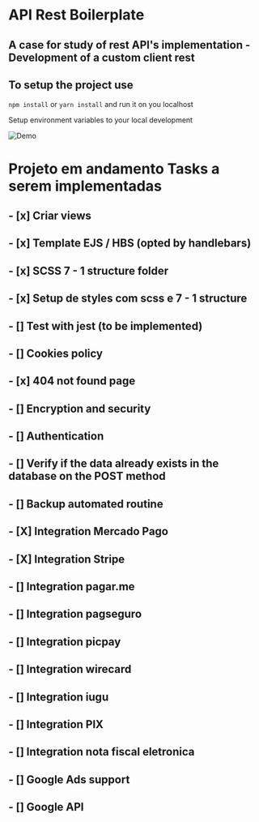 # API Rest Boilerplate

## A case for study of rest API's implementation - Development of a custom client rest

## To setup the project use 

`npm install` or `yarn install` and run it on you localhost

Setup environment variables to your local development

<img src="/views/assets/img/demo_admin_rest_client.png" alt="Demo"/>

# Projeto em andamento Tasks a serem implementadas

## - [x] Criar views
## - [x] Template EJS / HBS (opted by handlebars)
## - [x] SCSS 7 - 1 structure folder
## - [x] Setup de styles com scss e 7 - 1 structure
## - [] Test with jest (to be implemented)
## - [] Cookies policy 
## - [x] 404 not found page
## - [] Encryption and security
## - [] Authentication
## - [] Verify if the data already exists in the database on the POST method
## - [] Backup automated routine
## - [X] Integration Mercado Pago
## - [X] Integration Stripe
## - [] Integration pagar.me
## - [] Integration pagseguro
## - [] Integration picpay
## - [] Integration wirecard
## - [] Integration iugu
## - [] Integration PIX
## - [] Integration nota fiscal eletronica
## - [] Google Ads support
## - [] Google API

